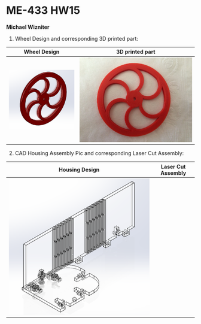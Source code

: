 # ME-433 HW15
**Michael Wizniter**

1. Wheel Design and corresponding 3D printed part:

Wheel Design                 | 3D printed part
:---------------------------:|:----------------------------------------:
![wheel.PNG](imgs/wheel.PNG) | ![wheel_actual.JPG](imgs/wheel_actual.JPG) <!-- .element height="50%" width="50%" -->

2. CAD Housing Assembly Pic and corresponding Laser Cut Assembly:

Housing Design                   | Laser Cut Assembly
:-------------------------------:|:----------------------------------------:
![housing.png](imgs/housing.PNG) |
